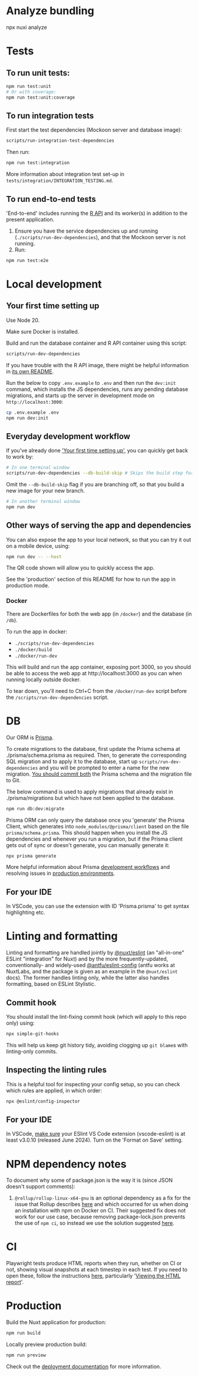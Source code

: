 # Analyze bundling

npx nuxi analyze

# Tests

## To run unit tests:

```bash
npm run test:unit
# Or with coverage:
npm run test:unit:coverage
```

## To run integration tests

First start the test dependencies (Mockoon server and database image):
```bash
scripts/run-integration-test-dependencies
```
Then run:
```bash
npm run test:integration
```

More information about integration test set-up in `tests/integration/INTEGRATION_TESTING.md`.

## To run end-to-end tests

'End-to-end' includes running the [R API](https://github.com/jameel-institute/daedalus.api) and its worker(s) in addition to the present application.

1. Ensure you have the service dependencies up and running (`./scripts/run-dev-dependencies`), and that the Mockoon server is not running.
1. Run:
```bash
npm run test:e2e
```

# Local development

## <a id="first-time"></a> Your first time setting up

Use Node 20.

Make sure Docker is installed.

Build and run the database container and R API container using this script:

```bash
scripts/run-dev-dependencies
```

If you have trouble with the R API image, there might be helpful information in [its own README](https://github.com/jameel-institute/daedalus.api).

Run the below to copy `.env.example` to `.env` and then run the `dev:init` command, which installs the JS dependencies, runs any pending database migrations, and starts up the server in development mode on `http://localhost:3000`:

```bash
cp .env.example .env
npm run dev:init
```

## Everyday development workflow

If you've already done ['Your first time setting up'](#first-time), you can quickly get back to work by:

```bash
# In one terminal window
scripts/run-dev-dependencies --db-build-skip # Skips the build step for the db container, and tries to run an existing image
```
Omit the `--db-build-skip` flag if you are branching off, so that you build a new image for your new branch.

```bash
# In another terminal window
npm run dev
```

## Other ways of serving the app and dependencies

You can also expose the app to your local network, so that you can try it out on a mobile device, using:

```bash
npm run dev -- --host
```

The QR code shown will allow you to quickly access the app.

See the 'production' section of this README for how to run the app in production mode.

### Docker

There are Dockerfiles for both the web app (in `/docker`) and the database (in `/db`).

To run the app in docker:
- `./scripts/run-dev-dependencies`
- `./docker/build`
- `./docker/run-dev`

This will build and run the app container, exposing port 3000, so you should be able to access the web app at
http://localhost:3000 as you can when running locally outside docker.

To tear down, you'll need to Ctrl+C from the `/docker/run-dev` script before the `/scripts/run-dev-dependencies` script.

# DB

Our ORM is [Prisma](https://www.prisma.io/).

To create migrations to the database, first update the Prisma schema at ./prisma/schema.prisma as required. Then, to generate the corresponding SQL migration and to apply it to the database, start up `scripts/run-dev-dependencies` and you will be prompted to enter a name for the new migration. [You should commit both](https://www.prisma.io/docs/orm/prisma-migrate/workflows/team-development#source-control) the Prisma schema and the migration file to Git.

The below command is used to apply migrations that already exist in ./prisma/migrations but which have not been applied to the database.

```bash
npm run db:dev:migrate
```

Prisma ORM can only query the database once you 'generate' the Prisma Client, which generates into `node_modules/@prisma/client` based on the file `prisma/schema.prisma`. This should happen when you install the JS dependencies and whenever you run a migration, but if the Prisma client gets out of sync or doesn't generate, you can manually generate it:

```bash
npx prisma generate
```

More helpful information about Prisma [development workflows](https://www.prisma.io/docs/orm/prisma-migrate/workflows/development-and-production#customizing-migrations) and resolving issues in [production environments](https://www.prisma.io/docs/orm/prisma-migrate/workflows/patching-and-hotfixing#fixing-failed-migrations-with-migrate-diff-and-db-execute).

## For your IDE

In VSCode, you can use the extension with ID 'Prisma.prisma' to get syntax highlighting etc.

# Linting and formatting

Linting and formatting are handled jointly by [@nuxt/eslint](https://eslint.nuxt.com/packages/module) (an "all-in-one" ESLint "integration" for Nuxt) and by the more frequently-updated, conventionally- and widely-used [@antfu/eslint-config](https://github.com/antfu/eslint-config) (antfu works at NuxtLabs, and the package is given as an example in the `@nuxt/eslint` docs). The former handles linting only, while the latter also handles formatting, based on ESLint Stylistic.

## Commit hook

You should install the lint-fixing commit hook (which will apply to this repo only) using:

```bash
npx simple-git-hooks
```

This will help us keep git history tidy, avoiding clogging up `git blame`s with linting-only commits.

## Inspecting the linting rules

This is a helpful tool for inspecting your config setup, so you can check which rules are applied, in which order:
```bash
npx @eslint/config-inspector
```

## For your IDE

In VSCode, [make sure](https://eslint.nuxt.com/packages/module#vs-code) your ESlint VS Code extension (vscode-eslint) is at least v3.0.10 (released June 2024). Turn on the 'Format on Save' setting.

# NPM dependency notes

To document why some of package.json is the way it is (since JSON doesn't support comments):

1. `@rollup/rollup-linux-x64-gnu` is an optional dependency as a fix for the issue that Rollup describes [here](https://github.com/rollup/rollup/blob/f83b3151e93253a45f5b8ccb9ccb2e04214bc490/native.js#L59) and which occurred for us when doing an installation with npm on Docker on CI. Their suggested fix does not work for our use case, because removing package-lock.json prevents the use of `npm ci`, so instead we use the solution suggested [here](https://github.com/vitejs/vite/discussions/15532#discussioncomment-10192839).

# CI

Playwright tests produce HTML reports when they run, whether on CI or not, showing visual snapshots at each timestep in each test. If you need to open these, follow the instructions [here](https://playwright.dev/docs/ci-intro#html-report), particularly '[Viewing the HTML report](https://playwright.dev/docs/ci-intro#viewing-the-html-report)'.

# Production

Build the Nuxt application for production:

```bash
npm run build
```

Locally preview production build:

```bash
npm run preview
```

Check out the [deployment documentation](https://nuxt.com/docs/getting-started/deployment) for more information.
